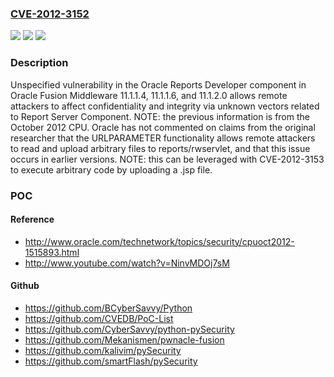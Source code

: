 ### [CVE-2012-3152](https://cve.mitre.org/cgi-bin/cvename.cgi?name=CVE-2012-3152)
![](https://img.shields.io/static/v1?label=Product&message=n%2Fa&color=blue)
![](https://img.shields.io/static/v1?label=Version&message=n%2Fa&color=blue)
![](https://img.shields.io/static/v1?label=Vulnerability&message=n%2Fa&color=brighgreen)

### Description

Unspecified vulnerability in the Oracle Reports Developer component in Oracle Fusion Middleware 11.1.1.4, 11.1.1.6, and 11.1.2.0 allows remote attackers to affect confidentiality and integrity via unknown vectors related to Report Server Component.  NOTE: the previous information is from the October 2012 CPU. Oracle has not commented on claims from the original researcher that the URLPARAMETER functionality allows remote attackers to read and upload arbitrary files to reports/rwservlet, and that this issue occurs in earlier versions.  NOTE: this can be leveraged with CVE-2012-3153 to execute arbitrary code by uploading a .jsp file.

### POC

#### Reference
- http://www.oracle.com/technetwork/topics/security/cpuoct2012-1515893.html
- http://www.youtube.com/watch?v=NinvMDOj7sM

#### Github
- https://github.com/BCyberSavvy/Python
- https://github.com/CVEDB/PoC-List
- https://github.com/CyberSavvy/python-pySecurity
- https://github.com/Mekanismen/pwnacle-fusion
- https://github.com/kalivim/pySecurity
- https://github.com/smartFlash/pySecurity

